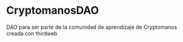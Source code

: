 # CryptomanosDAO
DAO para ser parte de la comunidad de aprendizaje de Cryptomanos creada con thirdweb 
